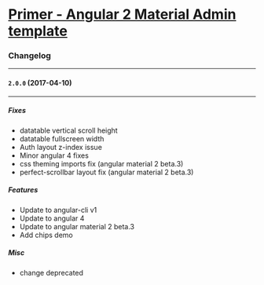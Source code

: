 # [Primer - Angular 2 Material Admin template](https://themeforest.net/user/iamnyasha)


### Changelog
***

#### `2.0.0` (2017-04-10)
***

##### Fixes
* datatable vertical scroll height
* datatable fullscreen width
* Auth layout z-index issue
* Minor angular 4 fixes
* css theming imports fix (angular material 2 beta.3)
* perfect-scrollbar layout fix (angular material 2 beta.3)

##### Features
* Update to angular-cli v1
* Update to angular 4
* Update to angular material 2 beta.3
* Add chips demo


##### Misc
* change deprecated <template> to <ng-template>
* change deprecated <md-progress-circle> to <md-progress-spinner>


#### Minimum Requirements After Update
* angular-cli v1
* angular 4
* angular material 2 beta.3




#### `1.5.0` (2017-03-19)
***

##### Fixes
* general RTL bug fixes
* fixes card-actions margins

##### Features
* Add collapse menu layout
* Add compact menu layout
* Add pricing tables



#### `1.4.0` (2017-03-01)
***

##### Fixes
* md-select font sizing and padding [commit log](https://github.com/iamnyasha/primer/commit/93e42cdc74786da9d254fd771ae7d118e6ddc697)
* fix vertical scrollbars on some pages [commit log](https://github.com/iamnyasha/primer/commit/38734631d7f008a1c53e24e9a81a2d3eb887b40a)

##### Breaking Changes
* Upgrade to angular-cli RC0 [commit log](https://github.com/iamnyasha/primer/commit/9ad7700d209aa81324ee1b0f097a7c276bbc7aee)
* refactor template specific .md-* classes to .mat-* [commit log](https://github.com/iamnyasha/primer/commit/77e8f6f3bf0cc00c624a8ab10c978dffae3b9d1f)




#### `1.3.0` (2017-02-19)
***

##### Features
* Added angular 2 material autocomplete example
* Template now passes ng lint test


##### Breaking Changes
* Update to angular-cli 1.0.0.beta-32.3 (see official changelog, comes with a lot of scss changes)
* Update to angular 2 material beta.2 (see official changelog)
* Update to angular-calendar 0.7.2 (see calendar example files for all the changes made)
* Refactored accordion directives to use attributes instead of css selectors. Files affected are admin/admin-layout.component.html and apps/mail/mail.component.html . 
  * .accordion changed to appAccordion
  * .accordion-toggle changed to appAccordionToggle
  * .accordion-link changed to appAccordionLink

##### Misc
* Refactored all *.ts and *.html files so that `ng lint` passes (also makes a lot of changes to .ts files)
* Fix errors thrown on ng test
* Updated all other packages in package.json to their latest versions


##### Updating
This update contains a number of breaking changes. The best way to update is to check your files against the commit log and make the necessary changes on your project files. If you don't have github access then get in touch via the themeforest profile page. Also refer to [angular-cli changelog](https://github.com/angular/angular-cli/blob/master/CHANGELOG.md) and [angular 2 material changelog](https://github.com/angular/material2/blob/master/CHANGELOG.md) for further information.

#### Minimum Requirements After Update
* angular-cli 1.0.0.beta-32
* node 6.9+


#### `1.2.0` (2017-02-09)
***

##### Features
* Add boxed layout
* Add custom scrollbars using perfect-scollbar plugin

##### Misc
* Update packages in package.json



#### `1.1.3` (2017-01-20)
***

##### Bug Fixes
* Fix android browser compatibility issue [package.json, polyfills.ts]

##### Misc
* Update package.json

##### Updating
Update your package.json and src/polyfills.ts files with the one from the update and then update your npm packages.


#### `1.1.2` (2017-01-17)
***

##### Bug Fixes
* Fix some color issues in dark mode [scss]
* Fix sidebar scrolling padding issue [scss]
* Fix timeline page RTL layout [scss]

##### Misc
* Update package.json

##### Updating
Only scss changes in this update so you can go ahead and replace your assets/scss/ folder with the updated one.



#### `1.1.1` (2017-01-09)
***

##### Bug Fixes
* Fix spacing bug in scss [scss]
* Fix header spacing alignment [scss]

##### Misc
* Update package.json

##### Updating
Only scss changes in this update so you can go ahead and replace your assets/scss/ folder with the updated one.


#### `1.1.0` (2017-01-03)
***

##### Bug Fixes
* Responsive layout fixes for fullcalendar 

##### Features
* Added dynamic menu

##### Misc
* Refactor responsive admin layout, calendar page and messages page
* Add menu-items and fullscreen toggle directive to shared module
* Moved admin-layout and auth-layout components to layout folder
* Updated node packages
* Minor code cleanup


#### `1.0` (2017-01-03)
***

Initial release